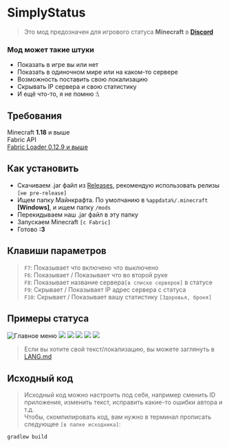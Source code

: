 # SimplyStatus
> Это мод предозначен для игрового статуса **Minecraft** в **[Discord](https://discord.com/)** <br>
> 
### Мод может такие штуки
* Показать в игре вы или нет
* Показать в одиночном мире или на каком-то сервере
* Возможность поставить свою локализацию
* Скрывать IP сервера и свою статистику
* И ещё что-то, я не помню :\
## Требования
Minecraft **1.18** и выше<br>
Fabric API<br>
[Fabric Loader 0.12.9 и выше](https://fabricmc.net/use)
## Как установить
* Скачиваем .jar файл из [Releases](https://github.com/not-simply-kel/SimplyStatus-fabric/releases 'GitHub'), рекомендую использовать релизы `[не pre-release]`<br>
* Ищем папку Майнкрафта. По умолчанию в `%appdata%/.minecraft` **\[Windows\]**, и ищем папку `/mods`
* Перекидываем наш .jar файл в эту папку
* Запускаем Minecraft `[с Fabric]`
* Готово **:3**
## Клавиши параметров
> `F7`: Показывает что включено что выключено <br>
> `F6`: Показывает / Показывает что во второй руке<br>
> `F8`: Показывает название сервера`[в списке серверов]` в статусе<br>
> `F9`: Скрывает / Показывает IP адрес сервера с статуса <br>
> `F10`: Скрывает / Показывает вашу статистику `[Здоровья, броня]`
## Примеры статуса
![Главное меню](https://cdn.discordapp.com/attachments/906948185077973013/916738744550318150/IMG_20211204_201008.png)
![](https://cdn.discordapp.com/attachments/906948185077973013/916738744776794112/IMG_20211204_201029.png)
![](https://cdn.discordapp.com/attachments/906948185077973013/916738744986529842/IMG_20211204_201055.png)
![](https://cdn.discordapp.com/attachments/906948185077973013/916738745175244810/IMG_20211204_201117.png)
![](https://cdn.discordapp.com/attachments/906948185077973013/916738745368207431/IMG_20211204_201139.png)
![](https://cdn.discordapp.com/attachments/906948185077973013/916738745569529906/IMG_20211204_201202.png)
> Если вы хотите свой текст/локализацию, вы можете заглянуть в [LANG.md](https://github.com/not-simply-kel/SimplyStatus-fabric/blob/main/LANG.md)
## Исходный код
> Исходный код можно настроить под себя, например сменить ID приложения, изменить текст, исправить какие-то ошибки автора и т.д.<br>
> Чтобы, скомпилировать код, вам нужно в терминал прописать следующее `[в папке исходника]`:
```
gradlew build
```
